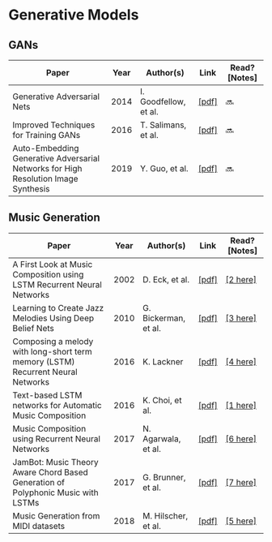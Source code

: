# Generative Models

## GANs
Paper | Year | Author(s) | Link | Read? [Notes]
--- | --- | --- | --- | ---
Generative Adversarial Nets | 2014 | I. Goodfellow, et al. | [[pdf]](http://papers.nips.cc/paper/5423-generative-adversarial-nets.pdf) | 🔜
Improved Techniques for Training GANs | 2016 | T. Salimans, et al. | [[pdf]](http://papers.nips.cc/paper/6125-improved-techniques-for-training-gans.pdf) | 🔜
Auto-Embedding Generative Adversarial Networks for High Resolution Image Synthesis | 2019 | Y. Guo, et al. | [[pdf]](https://arxiv.org/pdf/1903.11250v1.pdf) | 🔜

## Music Generation
Paper | Year | Author(s) | Link | Read? [Notes]
--- | --- | --- | --- | ---
A First Look at Music Composition using LSTM Recurrent Neural Networks | 2002 | D. Eck, et al. | [[pdf]](http://people.idsia.ch/~juergen/blues/IDSIA-07-02.pdf) | [[2 here]](https://github.com/Benned-H/LSTMjazz/blob/master/Research/Summaries.ipynb)
Learning to Create Jazz Melodies Using Deep Belief Nets | 2010 | G. Bickerman, et al. | [[pdf]](https://www.cs.hmc.edu/~keller/jazz/improvisor/ICCCX-Bickerman-Bosley-Swire-Keller.pdf) | [[3 here]](https://github.com/Benned-H/LSTMjazz/blob/master/Research/Summaries.ipynb)
Composing a melody with long-short term memory (LSTM) Recurrent Neural Networks | 2016 | K. Lackner | [[pdf]](https://pdfs.semanticscholar.org/f707/ff253dc44ffa1e15f7ad19d75473a3ddecac.pdf) | [[4 here]](https://github.com/Benned-H/LSTMjazz/blob/master/Research/Summaries.ipynb)
Text-based LSTM networks for Automatic Music Composition | 2016 | K. Choi, et al. | [[pdf]](https://arxiv.org/pdf/1604.05358.pdf) | [[1 here]](https://github.com/Benned-H/LSTMjazz/blob/master/Research/Summaries.ipynb)
Music Composition using Recurrent Neural Networks | 2017 | N. Agarwala, et al. | [[pdf]](https://pdfs.semanticscholar.org/c933/79a401dd159fc0c90eab44c43d07286b227e.pdf) | [[6 here]](https://github.com/Benned-H/LSTMjazz/blob/master/Research/Summaries.ipynb)
JamBot: Music Theory Aware Chord Based Generation of Polyphonic Music with LSTMs | 2017 | G. Brunner, et al. | [[pdf]](https://www.tik.ee.ethz.ch/file/7c6a36714f7b64306d2f5b06e14da5c0/JamBot_CameraReady.pdf) | [[7 here]](https://github.com/Benned-H/LSTMjazz/blob/master/Research/Summaries.ipynb)
Music Generation from MIDI datasets | 2018 | M. Hilscher, et al. | [[pdf]](https://neuro.cs.ut.ee/wp-content/uploads/2018/02/MIDI_music.pdf) | [[5 here]](https://github.com/Benned-H/LSTMjazz/blob/master/Research/Summaries.ipynb)
